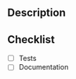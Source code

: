 ## Description

<!-- Provide a brief description of the PR's purpose here. -->

## Checklist

- [ ] Tests
- [ ] Documentation